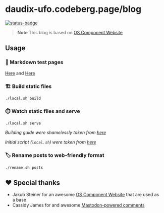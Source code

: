 # daudix-ufo.codeberg.page/blog

[![status-badge](https://ci.codeberg.org/api/badges/12428/status.svg)](https://ci.codeberg.org/repos/12428)

> **Note**
> This blog is based on [OS Component Website](https://jimmac.github.io/os-component-website)

## Usage

### 🧪️ Markdown test pages

[Here](https://daudix-ufo.codeberg.page/blog/markdown)
and
[Here](https://daudix-ufo.codeberg.page/blog/markdown-page)

### 🏗️ Build static files

```shell
./local.sh build
```

### ⏱️ Watch static files and serve

```shell
./local.sh serve
```

_Building guide were shamelessly taken from [here](https://talk.jekyllrb.com/t/local-testing-of-existing-github-jekyll-site/7459/4)_

_Initial script (`local.sh`) were taken from [here](https://kuros.in/docker/docker-jekyll-container-to-serve-locally)_

### 🏷️ Rename posts to web-friendly format

```shell
./rename.sh posts
```

## ❤️ Special thanks

- Jakub Steiner for an awesome [OS Component Website](https://jimmac.github.io/os-component-website) that are used as a base
- Cassidy James for and awesome [Mastodon-powered comments](https://cassidyjames.com/blog/fediverse-blog-comments-mastodon)
